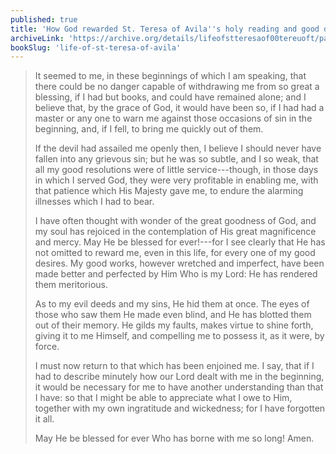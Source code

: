 ```yaml
---
published: true
title: 'How God rewarded St. Teresa of Avila''s holy reading and good desires in the beginning of her devout life'
archiveLink: 'https://archive.org/details/lifeofstteresaof00tereuoft/page/23?view=theater'
bookSlug: 'life-of-st-teresa-of-avila'
---
```


> It seemed to me, in these beginnings of which I am speaking, that there could be no danger capable of withdrawing me from so great a blessing, if I had but books, and could have remained alone; and I believe that, by the grace of God, it would have been so, if I had had a master or any one to warn me against those occasions of sin in the beginning, and, if I fell, to bring me quickly out of them.
>
> If the devil had assailed me openly then, I believe I should never have fallen into any grievous sin; but he was so subtle, and I so weak, that all my good resolutions were of little service---though, in those days in which I served God, they were very profitable in enabling me, with that patience which His Majesty gave me, to endure the alarming illnesses which I had to bear.
>
> I have often thought with wonder of the great goodness of God, and my soul has rejoiced in the contemplation of His great magnificence and mercy. May He be blessed for ever!---for I see clearly that He has not omitted to reward me, even in this life, for every one of my good desires. My good works, however wretched and imperfect, have been made better and perfected by Him Who is my Lord: He has rendered them meritorious.
>
> As to my evil deeds and my sins, He hid them at once. The eyes of those who saw them He made even blind, and He has blotted them out of their memory. He gilds my faults, makes virtue to shine forth, giving it to me Himself, and compelling me to possess it, as it were, by force.
>
> I must now return to that which has been enjoined me. I say, that if I had to describe minutely how our Lord dealt with me in the beginning, it would be necessary for me to have another understanding than that I have: so that I might be able to appreciate what I owe to Him, together with my own ingratitude and wickedness; for I have forgotten it all.
>
> May He be blessed for ever Who has borne with me so long! Amen.